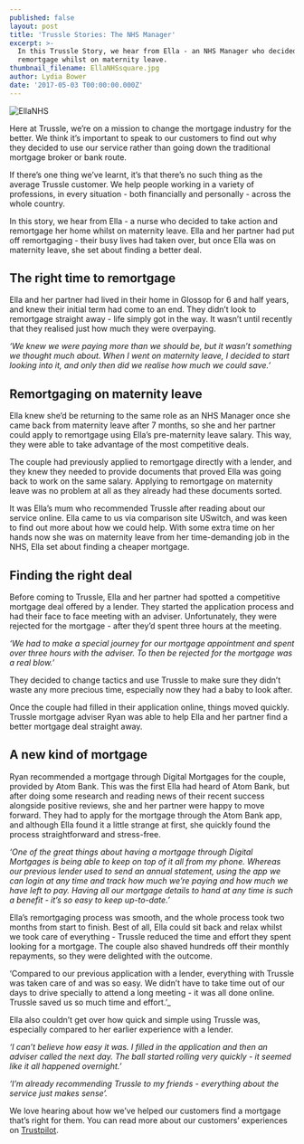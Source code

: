 ```yaml
---
published: false
layout: post
title: 'Trussle Stories: The NHS Manager'
excerpt: >-
  In this Trussle Story, we hear from Ella - an NHS Manager who decided to
  remortgage whilst on maternity leave. 
thumbnail_filename: EllaNHSsquare.jpg
author: Lydia Bower
date: '2017-05-03 T00:00:00.000Z'
---
```


![EllaNHS]({{site.baseurl}}/images/post_images/EllaTheNHSManager.JPG)


Here at Trussle, we’re on a mission to change the mortgage industry for the better. We think it’s important to speak to our customers to find out why they decided to use our service rather than going down the traditional mortgage broker or bank route. 

If there’s one thing we’ve learnt, it’s that there’s no such thing as the average Trussle customer. We help people working in a variety of professions, in every situation - both financially and personally - across the whole country.  

In this story, we hear from Ella - a nurse who decided to take action and remortgage her home whilst on maternity leave. Ella and her partner had put off remortgaging - their busy lives had taken over, but once Ella was on maternity leave, she set about finding a better deal.

## The right time to remortgage
Ella and her partner had lived in their home in Glossop for 6 and half years, and knew their initial term had come to an end. They didn’t look to remortgage straight away - life simply got in the way. It wasn’t until recently that they realised just how much they were overpaying. 

_‘We knew we were paying more than we should be, but it wasn’t something we thought much about. When I went on maternity leave, I decided to start looking into it, and only then did we realise how much we could save.’_

## Remortgaging on maternity leave
Ella knew she’d be returning to the same role as an NHS Manager once she came back from maternity leave after 7 months, so she and her partner could apply to remortgage using Ella’s pre-maternity leave salary. This way, they were able to take advantage of the most competitive deals.

The couple had previously applied to remortgage directly with a lender, and they knew they needed to provide documents that proved Ella was going back to work on the same salary. Applying to remortgage on maternity leave was no problem at all as they already had these documents sorted. 

It was Ella’s mum who recommended Trussle after reading about our service online. Ella came to us via comparison site USwitch, and was keen to find out more about how we could help. With some extra time on her hands now she was on maternity leave from her time-demanding job in the NHS, Ella set about finding a cheaper mortgage.

## Finding the right deal 
Before coming to Trussle, Ella and her partner had spotted a competitive mortgage deal offered by a lender. They started the application process and had their face to face meeting with an adviser. Unfortunately, they were rejected for the mortgage - after they’d spent three hours at the meeting. 

_‘We had to make a special journey for our mortgage appointment and spent over three hours with the adviser. To then be rejected for the mortgage was a real blow.’_

They decided to change tactics and use Trussle to make sure they didn’t waste any more precious time, especially now they had a baby to look after.  

Once the couple had filled in their application online, things moved quickly. Trussle mortgage adviser Ryan was able to help Ella and her partner find a better mortgage deal straight away. 

## A new kind of mortgage
Ryan recommended a mortgage through Digital Mortgages for the couple, provided by Atom Bank. This was the first Ella had heard of Atom Bank, but after doing some research and reading news of their recent success alongside positive reviews, she and her partner were happy to move forward.  They had to apply for the mortgage through the Atom Bank app, and although Ella found it a little strange at first, she quickly found the process straightforward and stress-free. 

_‘One of the great things about having a mortgage through Digital Mortgages is being able to keep on top of it all from my phone. Whereas our previous lender used to send an annual statement, using the app we can login at any time and track how much we’re paying and how much we have left to pay. Having all our mortgage details to hand at any time is such a benefit - it’s so easy to keep up-to-date.’_

Ella’s remortgaging process was smooth, and the whole process took two months from start to finish. Best of all, Ella could sit back and relax whilst we took care of everything - Trussle reduced the time and effort they spent looking for a mortgage. The couple also shaved hundreds off their monthly repayments, so they were delighted with the outcome. 

‘Compared to our previous application with a lender, everything with Trussle was taken care of and was so easy. We didn’t have to take time out of our days to drive specially to attend a long meeting - it was all done online. Trussle saved us so much time and effort.’_

Ella also couldn’t get over how quick and simple using Trussle was, especially compared to her earlier experience with a lender. 

_‘I can’t believe how easy it was. I filled in the application and then an adviser called the next day. The ball started rolling very quickly - it seemed like it all happened overnight.’_ 

_‘I’m already recommending Trussle to my friends - everything about the service just makes sense’._

We love hearing about how we’ve helped our customers find a mortgage that’s right for them. You can read more about our customers’ experiences on [Trustpilot](https://www.trustpilot.com/review/trussle.com). 